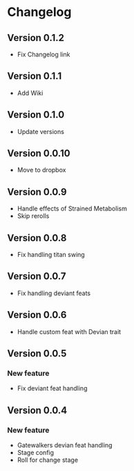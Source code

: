 # Changelog

## Version 0.1.2
- Fix Changelog link

## Version 0.1.1
- Add Wiki

## Version 0.1.0
- Update versions

## Version 0.0.10
- Move to dropbox

## Version 0.0.9
- Handle effects of Strained Metabolism
- Skip rerolls

## Version 0.0.8
- Fix handling titan swing

## Version 0.0.7
- Fix handling deviant feats

## Version 0.0.6
- Handle custom feat with Devian trait

## Version 0.0.5

### New feature
- Fix deviant feat handling

## Version 0.0.4

### New feature
- Gatewalkers devian feat handling
- Stage config
- Roll for change stage